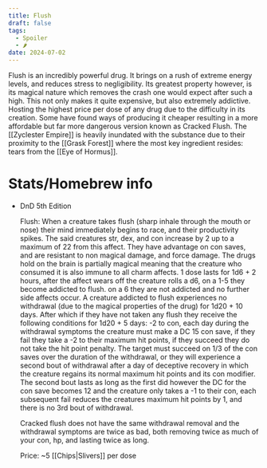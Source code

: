 ```yaml
---
title: Flush
draft: false
tags:
  - Spoiler
  - 🌶
date: 2024-07-02
---
```

Flush is an incredibly powerful drug. It brings on a rush of extreme energy levels, and reduces stress to negligibility. Its greatest property however, is its magical nature which removes the crash one would expect after such a high. This not only makes it quite expensive, but also extremely addictive. Hosting the highest price per dose of any drug due to the difficulty in its creation. Some have found ways of producing it cheaper resulting in a more affordable but far more dangerous version known as Cracked Flush. The [[Zyclester Empire]] is heavily inundated with the substance due to their proximity to the [[Grask Forest]] where the most key ingredient resides: tears from the [[Eye of Hormus]].

# Stats/Homebrew info

- DnD 5th Edition
    
    Flush: When a creature takes flush (sharp inhale through the mouth or nose) their mind immediately begins to race, and their productivity spikes. The said creatures str, dex, and con increase by 2 up to a maximum of 22 from this affect. They have advantage on con saves, and are resistant to non magical damage, and force damage. The drugs hold on the brain is partially magical meaning that the creature who consumed it is also immune to all charm affects. 1 dose lasts for 1d6 + 2 hours, after the affect wears off the creature rolls a d6, on a 1-5 they become addicted to flush. on a 6 they are not addicted and no further side affects occur. A creature addicted to flush experiences no withdrawal (due to the magical properties of the drug) for 1d20 + 10 days. After which if they have not taken any flush they receive the following conditions for 1d20 + 5 days: -2 to con, each day during the withdrawal symptoms the creature must make a DC 15 con save, if they fail they take a -2 to their maximum hit points, if they succeed they do not take the hit point penalty. The target must succeed on 1/3 of the con saves over the duration of the withdrawal, or they will experience a second bout of withdrawal after a day of deceptive recovery in which the creature regains its normal maximum hit points and its con modifier. The second bout lasts as long as the first did however the DC for the con save becomes 12 and the creature only takes a -1 to their con, each subsequent fail reduces the creatures maximum hit points by 1, and there is no 3rd bout of withdrawal.
    
    Cracked flush does not have the same withdrawal removal and the withdrawal symptoms are twice as bad, both removing twice as much of your con, hp, and lasting twice as long.
    
    Price: ~5 [[Chips|Slivers]] per dose